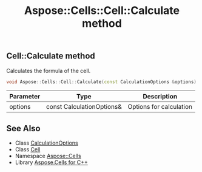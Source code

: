 ﻿---
title: Aspose::Cells::Cell::Calculate method
linktitle: Calculate
second_title: Aspose.Cells for C++ API Reference
description: 'Aspose::Cells::Cell::Calculate method. Calculates the formula of the cell in C++.'
type: docs
weight: 600
url: /cpp/aspose.cells/cell/calculate/
---
## Cell::Calculate method


Calculates the formula of the cell.

```cpp
void Aspose::Cells::Cell::Calculate(const CalculationOptions &options)
```


| Parameter | Type | Description |
| --- | --- | --- |
| options | const CalculationOptions\& | Options for calculation |

## See Also

* Class [CalculationOptions](../../calculationoptions/)
* Class [Cell](../)
* Namespace [Aspose::Cells](../../)
* Library [Aspose.Cells for C++](../../../)
